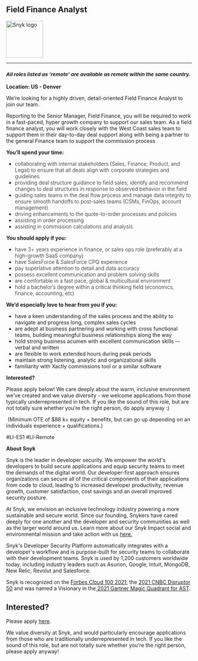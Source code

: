 Field Finance Analyst
---

<img src="https://res.cloudinary.com/snyk/image/upload/v1537345894/press-kit/brand/logo-black.png" width="100" alt="Snyk logo" />

<hr>
<h3><em><strong><sub>All roles listed as ‘remote’ are available as remote within the same country.</sub></strong></em></h3>
<p><strong>Location: US - Denver</strong></p>
<p><span style="font-weight: 400;">We’re looking for a highly driven, detail-oriented Field Finance Analyst to join our team.</span></p>
<p><span style="font-weight: 400;">Reporting to the Senior Manager, Field Finance, you will be required to work in a fast-paced, hyper growth company to support our sales team. As a field finance analyst, you will work closely with the West Coast sales team to support them in their day-to-day deal support along with being a partner to the general Finance team to support the commission process</span></p>
<p><strong>You’ll spend your time:</strong></p>
<ul>
<li style="font-weight: 300;"><span style="font-weight: 300;">collaborating with internal stakeholders (Sales, Finance, Product, and Legal) to ensure that all deals align with corporate strategies and guidelines</span></li>
<li style="font-weight: 300;"><span style="font-weight: 300;">providing deal structure guidance to field sales; identify and recommend changes to deal structures in response to observed behavior in the field</span></li>
<li style="font-weight: 300;"><span style="font-weight: 300;">guiding sales teams in the deal flow process and manage data integrity to ensure smooth handoffs to post-sales teams (CSMs, FinOps, account management)</span></li>
<li style="font-weight: 300;"><span style="font-weight: 300;">driving enhancements to the quote-to-order processes and policies</span></li>
<li style="font-weight: 300;"><span style="font-weight: 300;">assisting in order processing</span></li>
<li style="font-weight: 300;"><span style="font-weight: 300;">assisting in commission calculations and analysis</span></li>
</ul>
<p><strong>You should apply if you:</strong></p>
<ul>
<li style="font-weight: 300;"><span style="font-weight: 300;">have 3+ years experience in finance, or sales ops role (preferably at a high-growth SaaS company)</span></li>
<li style="font-weight: 300;"><span style="font-weight: 300;">have SalesForce &amp; SalesForce CPQ experience</span></li>
<li style="font-weight: 300;"><span style="font-weight: 300;">pay superlative attention to detail and data accuracy</span></li>
<li style="font-weight: 300;"><span style="font-weight: 300;">possess excellent communication and problem solving skills</span></li>
<li style="font-weight: 300;"><span style="font-weight: 300;">are comfortable in a fast pace, global &amp; multicultural environment</span></li>
<li style="font-weight: 300;"><span style="font-weight: 300;">hold a bachelor’s degree within a critical thinking field (economics, finance, accounting, etc)</span></li>
</ul>
<p><strong>We’d especially love to hear from you if you:</strong></p>
<ul>
<li style="font-weight: 400;"><span style="font-weight: 400;">have a keen understanding of the sales process and the ability to navigate and progress long, complex sales cycles</span></li>
<li style="font-weight: 400;"><span style="font-weight: 400;">are adept at business partnering and working with cross functional teams, building meaningful business relationships along the way</span></li>
<li style="font-weight: 400;"><span style="font-weight: 400;">hold strong business acumen with excellent communication skills -- verbal and written</span></li>
<li style="font-weight: 400;"><span style="font-weight: 400;">are flexible to work extended hours during peak periods</span></li>
<li style="font-weight: 400;"><span style="font-weight: 400;">maintain strong listening, analytic and organizational skills</span></li>
<li style="font-weight: 400;"><span style="font-weight: 400;">familiarity with Xactly commissions tool or a similar software</span></li>
</ul>
<p><strong>Interested?</strong></p>
<p><span style="font-weight: 400;">Please apply below! We care deeply about the warm, inclusive environment we’ve created and we value diversity - we welcome applications from those typically underrepresented in tech. If you like the sound of this role, but are not totally sure whether you’re the right person, do apply anyway :)</span></p>
<p><span style="font-weight: 400;">&nbsp;</span><span style="font-weight: 400;">(Minimum OTE of $88 k+ equity + benefits, but can go up depending on an individuals experience + qualifications.)</span></p>
<p>#LI-ES1 #LI-Remote</p><div class="content-conclusion"><p><strong>About Snyk</strong></p>
<p><span style="font-weight: 400;">Snyk is the leader in developer security. We empower the world's developers to build secure applications and equip security teams to meet the demands of the digital world. Our developer-first approach ensures organizations can secure all of the critical components of their applications from code to cloud, leading to increased developer productivity, revenue growth, customer satisfaction, cost savings and an overall improved security posture.&nbsp;</span></p>
<p><span style="font-weight: 400;">At Snyk, we envision an inclusive technology industry powering a more sustainable and secure world.</span> <span style="font-weight: 400;">Since our founding, Snykers have cared deeply for one another and the developer and security communities as well as the larger world around us. Learn more about our Snyk Impact social and environmental mission and take action with us </span><a href="https://snyk.io/about/snyk-impact/"><span style="font-weight: 400;">here.</span></a></p>
<p><span style="font-weight: 400;">Snyk's Developer Security Platform automatically integrates with a developer's workflow and is purpose-built for security teams to collaborate with their development teams. Snyk is used by 1,200 customers worldwide today, including industry leaders such as Asurion, Google, Intuit, MongoDB, New Relic, Revolut and Salesforce.</span></p>
<p><span style="font-weight: 400;">Snyk is recognized on the </span><a href="https://www.forbes.com/cloud100/#6f24b5ba5f94"><span style="font-weight: 400;">Forbes Cloud 100 2021</span></a><span style="font-weight: 400;">, the </span><a href="https://www.cnbc.com/2021/05/25/these-are-the-2021-cnbc-disruptor-50-companies.html"><span style="font-weight: 400;">2021 CNBC Disruptor 50</span></a><span style="font-weight: 400;"> and was named a Visionary in the</span><a href="https://snyk.io/blog/snyk-visionary-2021-gartner-magic-quadrant-for-ast/"><span style="font-weight: 400;"> 2021 Gartner Magic Quadrant for AST</span></a><span style="font-weight: 400;">.</span></p></div>

Interested?
---

Please apply [here](https://boards.greenhouse.io/snyk/jobs/5427296002#app).

We value diversity at Snyk, and would particularly encourage applications from those who are traditionally underrepresented in tech.
If you like the sound of this role, but are not totally sure whether you’re the right person, please apply anyway!
